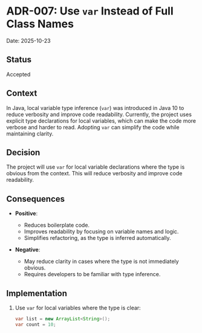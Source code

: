 # ADR-007: Use `var` Instead of Full Class Names

Date: 2025-10-23

## Status

Accepted

## Context

In Java, local variable type inference (`var`) was introduced in Java 10 to reduce verbosity and
improve code readability. Currently, the project uses explicit type declarations for local
variables, which can make the code more verbose and harder to read. Adopting `var` can simplify the
code while maintaining clarity.

## Decision

The project will use `var` for local variable declarations where the type is obvious from the
context. This will reduce verbosity and improve code readability.

## Consequences

- **Positive**:
    - Reduces boilerplate code.
    - Improves readability by focusing on variable names and logic.
    - Simplifies refactoring, as the type is inferred automatically.

- **Negative**:
    - May reduce clarity in cases where the type is not immediately obvious.
    - Requires developers to be familiar with type inference.

## Implementation

1. Use `var` for local variables where the type is clear:
   ```java
   var list = new ArrayList<String>();
   var count = 10;
